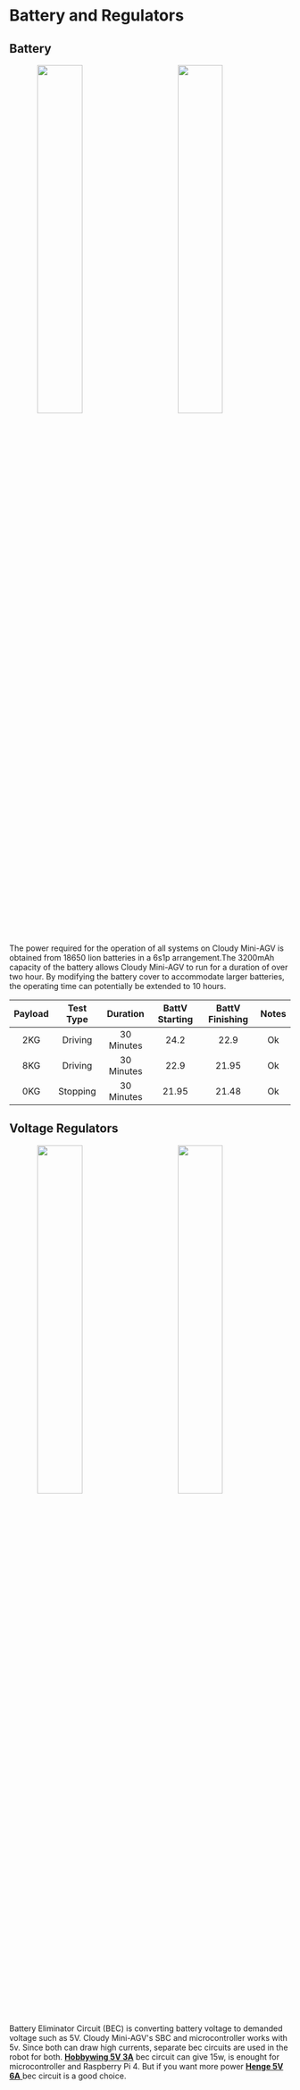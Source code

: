 # Battery and Regulators

## Battery 
<img style="width:40%; margin:0 50px 0 50px; float:left;" src="https://raw.githubusercontent.com/robolaunch/cloudy/docs/docs/images/lipo_battery.jpg"/>
<img style="width:40%;" src="https://raw.githubusercontent.com/robolaunch/cloudy/docs/docs/images/lion_battery.jpg"/>

The power required for the operation of all systems on Cloudy Mini-AGV is obtained from 18650 lion batteries in a 6s1p arrangement.The 3200mAh capacity of the battery allows Cloudy Mini-AGV to run for a duration of over two hour. By modifying the battery cover to accommodate larger batteries, the operating time can potentially be extended to 10 hours.

| Payload 	| Test Type 	| Duration 	| BattV Starting 	| BattV Finishing 	| Notes 	|
|:---:	|:---:	|:---:	|:---:	|:---:	|:---:	|
| 2KG 	| Driving 	| 30 Minutes 	| 24.2 	| 22.9 	| Ok 	|
| 8KG 	| Driving 	| 30 Minutes 	| 22.9 	| 21.95 	| Ok 	|
| 0KG 	| Stopping 	| 30 Minutes 	| 21.95 	| 21.48 	| Ok 	|

## Voltage Regulators

<img style="width:40%; margin:0 50px 0 50px; float:left;" src="https://raw.githubusercontent.com/robolaunch/cloudy/docs/docs/images/hobbywing_ubec.jpg"/>
<img style="width:40%;" src="https://raw.githubusercontent.com/robolaunch/cloudy/docs/docs/images/henge_ubec.jpg"/>

Battery Eliminator Circuit (BEC) is converting battery voltage to demanded voltage such as 5V. Cloudy Mini-AGV's SBC and microcontroller works with 5v. Since both can draw high currents, separate bec circuits are used in the robot for both. <a href="https://tr.aliexpress.com/item/32256292826.html?pdp_npi=2%40dis%21TRY%21TRY%20473.93%21TRY%20236.95%21%21%21%21%21%40211b446516777645114013824e2321%2112000028967443703%21btf&_t=pvid%3Aa7db28e0-30b3-408c-8964-39b7a42f84a8&afTraceInfo=32256292826__pc__pcBridgePPC__xxxxxx__1677764511&spm=a2g0o.ppclist.product.mainProduct&gatewayAdapt=glo2tur">**Hobbywing 5V 3A**</a> bec circuit can give 15w, is enought for microcontroller and Raspberry Pi 4. But if you want more power <a href="https://tr.aliexpress.com/item/4000013753385.html?pdp_npi=2%40dis%21TRY%21TRY%20160.18%21TRY%20160.17%21%21%21%21%21%40211b446516777646754255619e2321%2110000000034287844%21btf&_t=pvid%3A8b55dd82-d8d1-47b4-83b8-5c99c8c8bf95&afTraceInfo=4000013753385__pc__pcBridgePPC__xxxxxx__1677764675&spm=a2g0o.ppclist.product.mainProduct&gatewayAdapt=glo2tur">**Henge 5V 6A** </a>bec circuit is a good choice.
